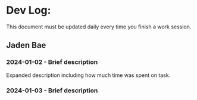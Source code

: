 # Dev Log:

This document must be updated daily every time you finish a work session.

## Jaden Bae

### 2024-01-02 - Brief description
Expanded description including how much time was spent on task.

### 2024-01-03 - Brief description
